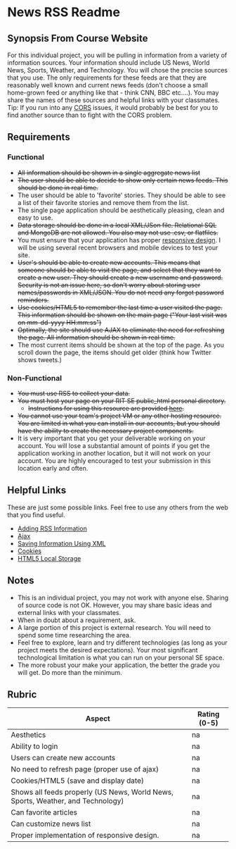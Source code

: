 # News RSS Readme

## Synopsis From Course Website
 For this individual project, you will be pulling in information from a variety of information sources. Your information should include US News, World News, Sports, Weather, and Technology. You will chose the precise sources that you use. The only requirements for these feeds are that they are reasonably well known and current news feeds (don't choose a small home-grown feed or anything like that - think CNN, BBC etc....). You may share the names of these sources and helpful links with your classmates. Tip: If you run into any [CORS](https://developer.mozilla.org/en-US/docs/Web/HTTP/Access_control_CORS) issues, it would probably be best for you to find another source than to fight with the CORS problem.

## Requirements
 
### Functional
 * <s>All information should be shown in a single aggregate news list</s>
 * <s>The user should be able to decide to show only certain news feeds. This should be done in real time.</s>
 * The user should be able to 'favorite' stories. They should be able to see a list of their favorite stories and remove them from the list.
 * The single page application should be aesthetically pleasing, clean and easy to use.
 * <s>Data storage should be done in a local XML/JSon file. Relational SQL and MongoDB are not allowed. You also may not use .csv, or flatfiles.</s>
 * You must ensure that your application has proper [responsive design](http://www.w3schools.com/html/html_responsive.asp). I will be using several recent browsers and mobile devices to test your site.
 * <s>User's should be able to create new accounts. This means that someone should be able to visit the page, and select that they want to create a new user. They should create a new username and password. Security is not an issue here, so don't worry about storing user names/passwords in XML/JSON. You do not need any forgot password reminders.</s>
 * <s>Use cookies/HTML5 to remember the last time a user visited the page. This information should be shown on the main page ("Your last visit was on mm-dd-yyyy HH:mm:ss")</s>
 * <s>Optimally, the site should use AJAX to eliminate the need for refreshing the page. All information should be shown in real time.</s>
 * The most current items should be shown at the top of the page. As you scroll down the page, the items should get older (think how Twitter shows tweets.)

### Non-Functional
 * <s>You must use RSS to collect your data.</s>
 * <s>You must host your page on your RIT SE public_html personal directory.</s>
    * <s>Instructions for using this resource are provided [here](http://www.se.rit.edu/~swen-344/resources/SE_public_HTML_instructions.html).</s>
 * <s>You cannot use your team's project VM or any other hosting resource. You are limited in what you can install in our accounts, but you should have the ability to create the necessary project components.</s>
 * It is very important that you get your deliverable working on your account. You will lose a substantial amount of points if you get the application working in another location, but it will not work on your account. You are highly encouraged to test your submission in this location early and often.

## Helpful Links
 These are just some possible links. Feel free to use any others from the web that you find useful.
 
 * [Adding RSS Information](http://www.developerdrive.com/2012/03/a-simple-way-to-add-free-news-content-to-your-website/)
 * [Ajax](http://www.tutorialspoint.com/ajax/)
 * [Saving Information Using XML](http://www.w3schools.com/xml/xml_usedfor.asp)
 * [Cookies](http://www.w3schools.com/js/js_cookies.asp)
 * [HTML5 Local Storage](http://www.w3schools.com/html/html5_webstorage.asp)

## Notes
 * This is an individual project, you may not work with anyone else. Sharing of source code is not OK. However, you may share basic ideas and external links with your classmates.
 * When in doubt about a requirement, ask.
 * A large portion of this project is external research. You will need to spend some time researching the area.
 * Feel free to explore, learn and try different technologies (as long as your project meets the desired expectations). Your most significant technological limitation is what you can run on your personal SE space.
 * The more robust your make your application, the better the grade you will get. Do more than the minimum.
 
## Rubric
 | Aspect | Rating (0-5) |
 |---|---|
 | Aesthetics | na |
 | Ability to login | na |
 | Users can create new accounts | na |
 | No need to refresh page (proper use of ajax)	| na |
 | Cookies/HTML5 (save and display date) | na |
 | Shows all feeds properly (US News, World News, Sports, Weather, and Technology) | na |	
 | Can favorite articles | na |
 | Can customize news list | na |
 | Proper implementation of responsive design. | na |